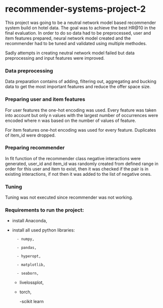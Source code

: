 

# recommender-systems-project-2

This  project  was going to be a neutral network model based  recommender system  build on hotel data. The goal was to achieve the best HR@10 in the final  evaluation. In order to do so data had to be preprocessed, user and item  features  prepared, neural network model created and the  recommender  had to be tuned and validated  using  multiple  methodes.  

Sadly attempts in creating neutral network model failed but data preprocessing and input features were improved.
  

### Data preprocessing  

Data preparation  contains  of adding, filtering out, aggregating  and bucking  data to get the most important  features and reduce the offer  space  size.  

  

### Preparing  user and item  features  

For user  features the one-hot encoding was used. Every  feature was taken  into  account but only  n values with the largest  number of occurrences  were  encoded  where n was based on the number of values  of  feature.  

  

For item  features one-hot encoding was used for every  feature. Duplicates of  item_id  were  dropped.  

  

 

### Preparing  recommender  

In fit  function  of the recommender  class  negative  interactions  were  generated, user_id and item_id was randomly  created  from defined  range in order for this  user and item to exist, then  it was checked  if the pair  is  in existing interactions, if not then  it was added to the list of negative  ones.   

  

 

### Tuning  

Tuning was not executed since recommender was not working. 

  

  



### Requirements to run the project: 

- install Anaconda, 

- install all used python libraries: 

        - numpy, 

        - pandas, 

        - hyperopt, 

        - matplotlib, 

        - seaborn,
  
	- livelossplot,
  
	- torch,

        -scikit learn
